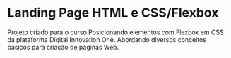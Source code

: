 # Landing Page HTML e CSS/Flexbox
Projeto criado para o curso Posicionando elementos com Flexbox em CSS da plataforma Digital Innovation One. Abordando diversos conceitos básicos para criação de páginas Web.
